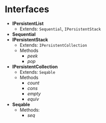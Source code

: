 # Interfaces

- **IPersistentList**
  - Extends: `Sequential`, `IPersistentStack`
- **Sequential**
- **IPersistentStack**
  - Extends: `IPersistentCollection`
  - Methods
    - _peek_
    - _pop_
- **IPersistentCollection**
  - Extends: `Seqable`
  - Methods
    - _count_
    - _cons_
    - _empty_
    - _equiv_
- **Seqable**
  - Methods:
    - _seq_
